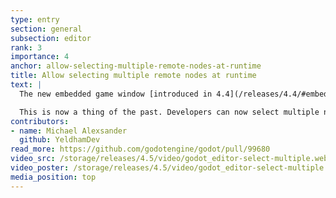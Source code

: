 ```yaml
---
type: entry
section: general
subsection: editor
rank: 3
importance: 4
anchor: allow-selecting-multiple-remote-nodes-at-runtime
title: Allow selecting multiple remote nodes at runtime
text: |
  The new embedded game window [introduced in 4.4](/releases/4.4/#embedded-game-window) highlighted an issue the editor had for many years now: the remote node list didn’t support selecting more than one item.

  This is now a thing of the past. Developers can now select multiple nodes and even edit common properties.
contributors:
- name: Michael Alexsander
  github: YeldhamDev
read_more: https://github.com/godotengine/godot/pull/99680
video_src: /storage/releases/4.5/video/godot_editor-select-multiple.webm
video_poster: /storage/releases/4.5/video/godot_editor-select-multiple.webp
media_position: top
---
```

